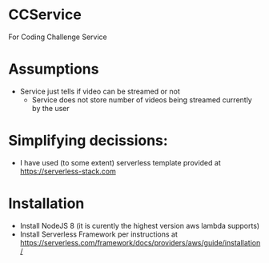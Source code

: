# CCService

For Coding Challenge Service

# Assumptions

- Service just tells if video can be streamed or not
  - Service does not store number of videos being streamed currently by the user

# Simplifying decissions:

- I have used (to some extent) serverless template provided at https://serverless-stack.com

# Installation

- Install NodeJS 8 (it is curently the highest version aws lambda supports)
- Install Serverless Framework per instructions at https://serverless.com/framework/docs/providers/aws/guide/installation/

